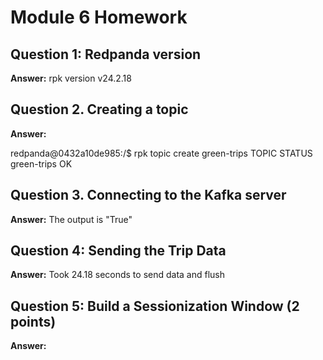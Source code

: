 # Module 6 Homework

## Question 1: Redpanda version

**Answer:** rpk version v24.2.18

## Question 2. Creating a topic

**Answer:**

redpanda@0432a10de985:/$ rpk topic create green-trips
TOPIC        STATUS
green-trips  OK

## Question 3. Connecting to the Kafka server

**Answer:** The output is "True"

## Question 4: Sending the Trip Data

**Answer:** Took 24.18 seconds to send data and flush

## Question 5: Build a Sessionization Window (2 points)

**Answer:**